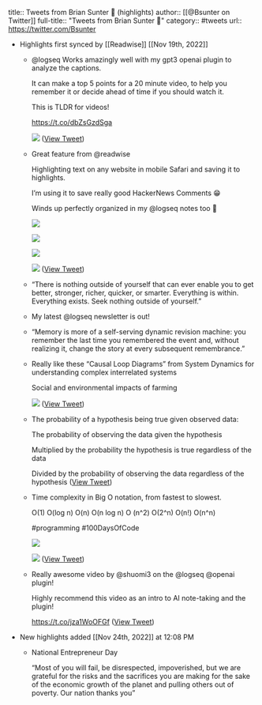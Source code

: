 title:: Tweets from Brian Sunter 🧠 (highlights)
author:: [[@Bsunter on Twitter]]
full-title:: "Tweets from Brian Sunter 🧠"
category:: #tweets
url:: https://twitter.com/Bsunter

- Highlights first synced by [[Readwise]] [[Nov 19th, 2022]]
	- @logseq Works amazingly well with my gpt3 openai plugin to analyze the captions. 
	  
	  It can make a top 5 points for a 20 minute video, to help you remember it or decide ahead of time if you should watch it. 
	  
	  This is TLDR for videos!
	  
	  https://t.co/dbZsGzdSga 
	  
	  ![](https://pbs.twimg.com/media/FVTuGm_VUAAEUtt.jpg) ([View Tweet](https://twitter.com/Bsunter/status/1537115206412664833))
	- Great feature from @readwise 
	  
	  Highlighting text on any website in mobile Safari and saving it to highlights. 
	  
	  I’m using it to save really good HackerNews Comments 😁
	  
	  Winds up perfectly organized in my @logseq notes too 🙌 
	  
	  ![](https://pbs.twimg.com/media/FXFgLLJVUAABsl_.jpg) 
	  
	  ![](https://pbs.twimg.com/media/FXFgLLLVEAAprb1.jpg) 
	  
	  ![](https://pbs.twimg.com/media/FXFgLLJUsAAKLhQ.jpg) 
	  
	  ![](https://pbs.twimg.com/media/FXFgLL6UUAEwhBE.jpg) ([View Tweet](https://twitter.com/Bsunter/status/1545121896823304192))
	- “There is nothing outside of yourself that can ever enable you to get better, stronger, richer, quicker, or smarter. Everything is within. Everything exists. Seek nothing outside of yourself.”
	- My latest @logseq newsletter is out!
	- “Memory is more of a self-serving dynamic revision machine: you remember the last time you remembered the event and, without realizing it, change the story at every subsequent remembrance.”
	- Really like these “Causal Loop Diagrams” from System Dynamics for understanding complex interrelated systems
	  
	  Social and environmental impacts of farming 
	  
	  ![](https://pbs.twimg.com/media/Ff72KAsVQAAJrvr.jpg) ([View Tweet](https://twitter.com/Bsunter/status/1584974775025537024))
	- The probability of a hypothesis being true given observed data:
	  
	  The probability of observing the data given the hypothesis 
	  
	  Multiplied by the probability the hypothesis is true regardless of the data
	  
	  Divided by the probability of observing the data regardless of the hypothesis ([View Tweet](https://twitter.com/Bsunter/status/1585335481767600128))
	- Time complexity in Big O notation, from fastest to slowest. 
	  
	  O(1)
	  O(log n) 
	  O(n) 
	  O(n log n)
	  O (n^2) 
	  O(2^n)
	  O(n!)
	  O(n^n)
	  
	  #programming #100DaysOfCode 
	  
	  ![](https://pbs.twimg.com/media/FgMTgYXUYAAAhOd.jpg) 
	  
	  ![](https://pbs.twimg.com/media/FgMTgYZUYAAaxWe.jpg) ([View Tweet](https://twitter.com/Bsunter/status/1586132946238382080))
	- Really awesome video by @shuomi3 on the @logseq @openai plugin!
	  
	  Highly recommend this video as an intro to AI note-taking and the plugin!
	  
	  https://t.co/jza1WoOFGf ([View Tweet](https://twitter.com/Bsunter/status/1593728424895356928))
- New highlights added [[Nov 24th, 2022]] at 12:08 PM
	- National Entrepreneur Day
	  
	  “Most of you will fail, be disrespected, impoverished, but we are grateful for the risks and the sacrifices you are making for the sake of the economic growth of the planet and pulling others out of poverty. Our nation thanks you”